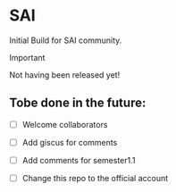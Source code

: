 # SAI

Initial Build for SAI community.

> [!IMPORTANT]
> Not having been released yet!

## Tobe done in the future:

- [ ] Welcome collaborators

- [ ] Add giscus for comments

- [ ] Add comments for semester1.1

- [ ] Change this repo to the official account

